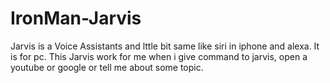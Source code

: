 # IronMan-Jarvis
Jarvis is a Voice Assistants and lttle bit same like siri in iphone and alexa. It is for pc. This Jarvis work for me when i give command to jarvis, open a youtube or google or tell me about some topic.
